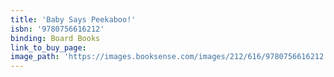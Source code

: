 ```yaml
---
title: 'Baby Says Peekaboo!'
isbn: '9780756616212'
binding: Board Books
link_to_buy_page:
image_path: 'https://images.booksense.com/images/212/616/9780756616212.jpg'
---
```



